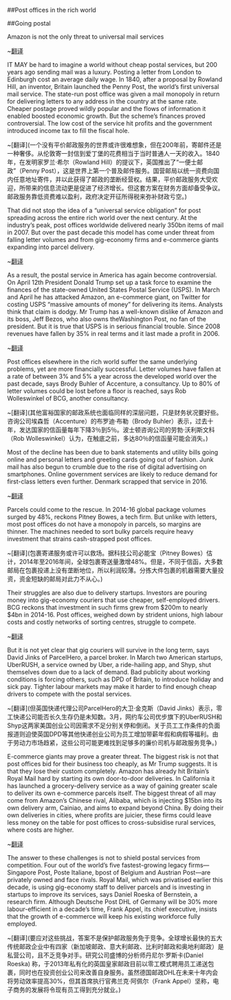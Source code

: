 ##Post offices in the rich world

##Going postal

Amazon is not the only threat to universal mail services

~[翻译](发达国家的邮局，喋血邮局，亚马逊并非普遍邮政服务的唯一威胁)

IT MAY be hard to imagine a world without cheap postal services, but 200 years ago sending mail was a luxury. Posting a letter from London to Edinburgh cost an average daily wage. In 1840, after a proposal by Rowland Hill, an inventor, Britain launched the Penny Post, the world’s first universal mail service. The state-run post office was given a mail monopoly in return for delivering letters to any address in the country at the same rate. Cheaper postage proved wildly popular and the flows of information it enabled boosted economic growth. But the scheme’s finances proved controversial. The low cost of the service hit profits and the government introduced income tax to fill the fiscal hole.

~[翻译](一个没有平价邮政服务的世界或许很难想象，但在200年前，寄邮件还是一种奢侈。从伦敦寄一封信到爱丁堡的花费相当于当时普通人一天的收入。1840年，在发明家罗兰·希尔（Rowland Hill）的提议下，英国推出了“一便士邮政”（Penny Post），这是世界上第一个普及邮件服务。国营邮局以统一资费向国内任意地址寄件，并以此获得了邮政的垄断经营权。结果，平价邮政服务大受欢迎，所带来的信息流动更是促进了经济增长。但这套方案在财务方面却备受争议。邮政服务靠低资费难以盈利，政府决定开征所得税来弥补财政亏空。)

That did not stop the idea of a “universal service obligation” for post spreading across the entire rich world over the next century. At the industry’s peak, post offices worldwide delivered nearly 350bn items of mail in 2007. But over the past decade this model has come under threat from falling letter volumes and from gig-economy firms and e-commerce giants expanding into parcel delivery.

~[翻译](这并未阻挡之后的一个世纪里履行邮政“普遍服务义务”的理念在富裕国家中传扬开来。在邮政行业还处于巅峰期的2007年，全球邮局递送了近3500亿个邮件。但在过去十年里，该模式受到重重威胁，除了信函邮寄量大减，零工经济公司和电子商务巨头也开始向包裹递送领域扩张。)

As a result, the postal service in America has again become controversial. On April 12th President Donald Trump set up a task force to examine the finances of the state-owned United States Postal Service (USPS). In March and April he has attacked Amazon, an e-commerce giant, on Twitter for costing USPS “massive amounts of money” for delivering its items. Analysts think that claim is dodgy. Mr Trump has a well-known dislike of Amazon and its boss, Jeff Bezos, who also owns theWashington Post, no fan of the president. But it is true that USPS is in serious financial trouble. Since 2008 revenues have fallen by 35% in real terms and it last made a profit in 2006. 

~[翻译](结果，美国邮政服务再次成为争议焦点。4月12日，特朗普成立工作小组，审查国有的美国邮政局（以下简称USPS）的财务状况。三四月间，他在Twitter上怒斥电商巨头亚马逊，说USPS为给亚马逊递送货物亏了“很多钱”。分析人士认为这种指责很可疑。众所周知，特朗普向来不喜欢亚马逊及其老板贝佐斯——贝佐斯拥有的《华盛顿邮报》对这位总统很不买账。但USPS确实面临严重的财务困境。自2008年起，它的实际收入下降了35%，最近一次盈利已远在2006年。)


Post offices elsewhere in the rich world suffer the same underlying problems, yet are more financially successful. Letter volumes have fallen at a rate of between 3% and 5% a year across the developed world over the past decade, says Brody Buhler of Accenture, a consultancy. Up to 80% of letter volumes could be lost before a floor is reached, says Rob Wolleswinkel of BCG, another consultancy.

~[翻译](其他富裕国家的邮政系统也面临同样的深层问题，只是财务状况要好些。咨询公司埃森哲（Accenture）的布罗迪·布勒（Brody Buhler）表示，过去十年，发达国家的信函量每年下降3％到5％。波士顿咨询公司的劳勃·沃利斯文科（Rob Wolleswinkel）认为，在触底之前，多达80％的信函量可能会消失。)


Most of the decline has been due to bank statements and utility bills going online and personal letters and greeting cards going out of fashion. Junk mail has also begun to crumble due to the rise of digital advertising on smartphones. Online government services are likely to reduce demand for first-class letters even further. Denmark scrapped that service in 2016. 

~[翻译](下滑的主要原因是银行账单和水电燃气账单已逐渐转为电子账单，私人信函和贺卡也不再流行。由于智能手机数字广告的兴起，邮寄垃圾广告也开始走向消亡。政府推出的各种在线服务很可能会进一步降低对一类邮件的需求。丹麦已于2016年取消了次日收信。)


Parcels could come to the rescue. In 2014-16 global package volumes surged by 48%, reckons Pitney Bowes, a tech firm. But unlike with letters, most post offices do not have a monopoly in parcels, so margins are thinner. The machines needed to sort bulky parcels require heavy investment that strains cash-strapped post offices. 


~[翻译](包裹寄递服务或许可以救场。据科技公司必能宝（Pitney Bowes）估计，2014年至2016年间，全球包裹寄送量激增48%。但是，不同于信函，大多数邮局在包裹投递上没有垄断地位，所以利润较薄。分拣大件包裹的机器需要大量投资，资金短缺的邮局对此力不从心。)


Their struggles are also due to delivery startups. Investors are pouring money into gig-economy couriers that use cheaper, self-employed drivers. BCG reckons that investment in such firms grew from $200m to nearly $4bn in 2014-16. Post offices, weighed down by strident unions, high labour costs and costly networks of sorting centres, struggle to compete.


~[翻译](快递创业公司也是令邮局陷入困境的原因。投资者正大笔押注于采用更廉价的自雇司机的零工快递公司。据波士顿咨询估计，从2014年到2016年，对这类公司的投资从两亿美元增至近40亿美元。邮局受强势工会、高人力成本和成本高昂的分拣中心网络所累，难以与之竞争。)


But it is not yet clear that gig couriers will survive in the long term, says David Jinks of ParcelHero, a parcel broker. In March two American startups, UberRUSH, a service owned by Uber, a ride-hailing app, and Shyp, shut themselves down due to a lack of demand. Bad publicity about working conditions is forcing others, such as DPD of Britain, to introduce holiday and sick pay. Tighter labour markets may make it harder to find enough cheap drivers to compete with the postal services. 

~[翻译](但英国快递代理公司ParcelHero的大卫·金克斯（David Jinks）表示，零工快递公司能否长久生存仍是未知数。3月，网约车公司优步旗下的UberRUSH和Shyp这两家美国创业公司因需求不足分别关停和倒闭。关于员工工作条件的负面报道则迫使英国DPD等其他快递创业公司为员工增加带薪年假和病假等福利。由于劳动力市场趋紧，这些公司可能更难找到足够多的廉价司机与邮政服务竞争。)


E-commerce giants may prove a greater threat. The biggest risk is not that post offices bid for their business too cheaply, as Mr Trump suggests. It is that they lose their custom completely. Amazon has already hit Britain’s Royal Mail hard by starting its own door-to-door deliveries. In California it has launched a grocery-delivery service as a way of gaining greater scale to deliver its own e-commerce parcels itself. The biggest threat of all may come from Amazon’s Chinese rival, Alibaba, which is injecting $15bn into its own delivery arm, Cainiao, and aims to expand beyond China. By doing their own deliveries in cities, where profits are juicier, these firms could leave less money on the table for post offices to cross-subsidise rural services, where costs are higher.

~[翻译](电商巨头也许会是更大的威胁。最大的风险倒不是如特朗普所说的邮局以过低的价格竞标电商巨头的快递业务，而是邮局完全丧失这些业务。亚马逊已自立门户提供送货上门服务，对英国皇家邮政造成重创。在加州，亚马逊推出了杂货递送服务，借此扩大递送自有电商包裹的规模。而最大的威胁也许来自亚马逊的中国竞争对手阿里巴巴。该公司向旗下快递业务“菜鸟”注资150亿美元，并计划向海外拓展。通过在利润更丰厚的城市地区自营快递业务，这些公司可能会分流邮局的收入，让它们难以交叉补贴成本更高的农村服务。)


The answer to these challenges is not to shield postal services from competition. Four out of the world’s five fastest-growing legacy firms—Singapore Post, Poste Italiane, bpost of Belgium and Austrian Post—are privately owned and face rivals. Royal Mail, which was privatised earlier this decade, is using gig-economy staff to deliver parcels and is investing in startups to improve its services, says Daniel Roeska of Bernstein, a research firm. Although Deutsche Post DHL of Germany will be 30% more labour-efficient in a decade’s time, Frank Appel, its chief executive, insists that the growth of e-commerce will keep his existing workforce fully employed. 

~[翻译](要应对这些挑战，答案不是保护邮政服务免于竞争。全球增长最快的五大传统邮政企业中有四家（新加坡邮政、意大利邮政、比利时邮政和奥地利邮政）是私营公司，且不乏竞争对手。研究公司盛博的分析师丹尼尔·罗斯卡(Daniel Roeska) 称，于2013年私有化的英国皇家邮政目前以零工模式聘用员工递送包裹，同时也在投资创业公司来改善自身服务。虽然德国邮政DHL在未来十年内会将劳动效率提高30%，但其首席执行官弗兰克·阿佩尔（Frank Appel）坚称，电子商务的发展将令现有员工得到充分就业。)